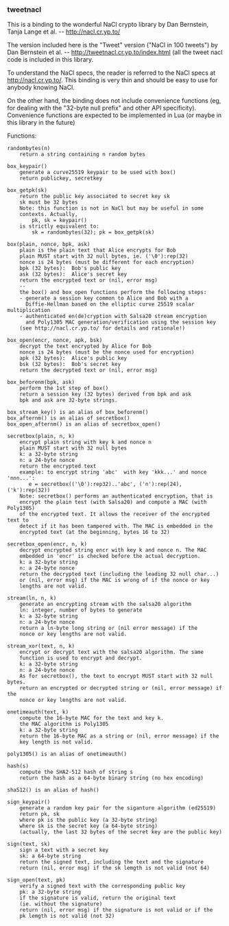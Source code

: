 

### tweetnacl

This is a binding to the wonderful NaCl crypto library by 
Dan Bernstein, Tanja Lange et al. -- http://nacl.cr.yp.to/

The version included here is the "Tweet" version ("NaCl in 100 tweets")
by Dan Bernstein et al. --  http://tweetnacl.cr.yp.to/index.html 
(all the tweet nacl code is included in this library.

To understand the NaCl specs, the reader is referred to the NaCl specs at http://nacl.cr.yp.to/.  This binding is very thin and should be easy
to use for anybody knowing NaCl. 

On the other hand, the binding does not include convenience functions (eg, for dealing with the "32-byte null prefix" and other API specificity). Convenience functions are expected to be implemented in Lua (or maybe in this library in the future)


Functions:
```
randombytes(n)
	return a string containing n random bytes

box_keypair()
	generate a curve25519 keypair to be used with box()
	return publickey, secretkey

box_getpk(sk)
	return the public key associated to secret key sk
	sk must be 32 bytes
	Note: this function is not in NaCl but may be useful in some 
	contexts. Actually, 
		pk, sk = keypair()
	is strictly equivalent to:
		sk = randombytes(32); pk = box_getpk(sk)

box(plain, nonce, bpk, ask)
	plain is the plain text that Alice encrypts for Bob
	plain MUST start with 32 null bytes, ie. ('\0'):rep(32)
	nonce is 24 bytes (must be different for each encryption)
	bpk (32 bytes):  Bob's public key 
	ask (32 bytes):  Alice's secret key
	return the encrypted text or (nil, error msg)
	--
	the box() and box_open functions perform the following steps:
	- generate a session key common to Alice and Bob with a 
	  Diffie-Hellman based on the elliptic curve 25519 scalar multiplication
	- authenticated en(de)cryption with Salsa20 stream encryption
	  and Poly1305 MAC generation/verification using the session key
	(see http://nacl.cr.yp.to/ for details and rationale!)

box_open(encr, nonce, apk, bsk)
	decrypt the text encrypted by Alice for Bob
	nonce is 24 bytes (must be the nonce used for encryption)
	apk (32 bytes):  Alice's public key 
	bsk (32 bytes):  Bob's secret key
	return the decrypted text or (nil, error msg)

box_beforenm(bpk, ask)
	perform the 1st step of box()
	return a session key (32 bytes) derived from bpk and ask
	bpk and ask are 32-byte strings.

box_stream_key() is an alias of box_beforenm()
box_afternm() is an alias of secretbox()
box_open_afternm() is an alias of secretbox_open()
		
secretbox(plain, n, k)
	encrypt plain string with key k and nonce n
	plain MUST start with 32 null bytes
	k: a 32-byte string
	n: a 24-byte nonce
	return the encrypted text
	example: to encrypt string 'abc'  with key 'kkk...' and nonce 'nnn...':
	   e = secretbox(('\0'):rep32)..'abc', ('n'):rep(24), ('k'):rep(32))
	Note: secretbox() performs an authenticated encryption, that is
	encrypt the plain test (with Salsa20) and compute a MAC (with Poly1305)
	of the encrypted text. It allows the receiver of the encrypted text to
	detect if it has been tampered with. The MAC is embedded in the
	encrypted text (at the beginning, bytes 16 to 32)
	
secretbox_open(encr, n, k)
	decrypt encrypted string encr with key k and nonce n. The MAC
	embedded in 'encr' is checked before the actual decryption.
	k: a 32-byte string
	n: a 24-byte nonce
	return the decrypted text (including the leading 32 null char...)
	or (nil, error msg) if the MAC is wrong of if the nonce or key 
	lengths are not valid.

stream(ln, n, k)
	generate an encrypting stream with the salsa20 algorithm
	ln: integer, number of bytes to generate
	k: a 32-byte string
	n: a 24-byte nonce
	return a ln-byte long string or (nil error message) if the 
	nonce or key lengths are not valid.

stream_xor(text, n, k)
	encrypt or decrypt text with the salsa20 algorithm. The same 
	function is used to encrypt and decrypt.
	k: a 32-byte string
	n: a 24-byte nonce
	As for secretbox(), the text to encrypt MUST start with 32 null bytes.
	return an encrypted or decrypted string or (nil, error message) if the 
	nonce or key lengths are not valid.	

onetimeauth(text, k)
	compute the 16-byte MAC for the text and key k.
	the MAC algorithm is Poly1305
	k: a 32-byte string
	return the 16-byte MAC as a string or (nil, error message) if the 
	key length is not valid.	

poly1305() is an alias of onetimeauth()

hash(s)
	compute the SHA2-512 hash of string s
	return the hash as a 64-byte binary string (no hex encoding)
	
sha512() is an alias of hash()

sign_keypair()
	generate a random key pair for the siganture algorithm (ed25519)
	return pk, sk
	where pk is the public key (a 32-byte string)
	where sk is the secret key (a 64-byte string)
	(actually, the last 32 bytes of the secret key are the public key)

sign(text, sk)
	sign a text with a secret key
	sk: a 64-byte string
	return the signed text, including the text and the signature
	return (nil, error msg) if the sk lemgth is not valid (not 64)

sign_open(text, pk)
	verify a signed text with the corresponding public key
	pk: a 32-byte string
	if the signature is valid, return the original text 
	(ie. without the signature)
	return (nil, error msg) if the signature is not valid or if the 
	pk lemgth is not valid (not 32)

```

	

